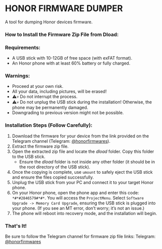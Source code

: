 # HONOR FIRMWARE DUMPER
A tool for dumping Honor devices firmware.

### How to Install the Firmware Zip File from Dload:

### Requirements:
* A USB stick with 10-12GB of free space (with exFAT format).
* An Honor phone with at least 60% battery or fully charged.

### Warnings:
* Proceed at your own risk.
* All your data, including pictures, will be erased!
* ⚠️💀 Do not interrupt the process.
* ⚠️💀 Do not unplug the USB stick during the installation! Otherwise, the phone may be permanently damaged.
* Downgrading to previous version might not be possible.

### Installation Steps (Follow Carefully):
1. Download the firmware for your device from the link provided on the Telegram channel (Telegram: [@honorfirmwares](https://t.me/honorfirmwares)).
2. Extract the firmware zip file.
3. Open the extracted zip file and locate the *dload* folder. Copy this folder to the USB stick.
   - Ensure the *dload* folder is not inside any other folder (it should be in the root directory of the USB stick).
4. Once the copying is complete, use `umount` to safely eject the USB stick and ensure the files copied successfully.
5. Unplug the USB stick from your PC and connect it to your target Honor phone.
6. On your Honor phone, open the phone app and enter this code: `*#*#2846579#*#*`. You will access the `ProjectMenu`. Select `Software Upgrade -> Memory Card Upgrade`, ensuring the USB stick is plugged into your phone. (If you see an MT error, don’t worry; it’s not an issue.)
7. The phone will reboot into recovery mode, and the installation will begin.

### That's It!
Be sure to follow the Telegram channel for firmware zip file links:
Telegram: [@honorfirmwares](https://t.me/honorfirmwares)
